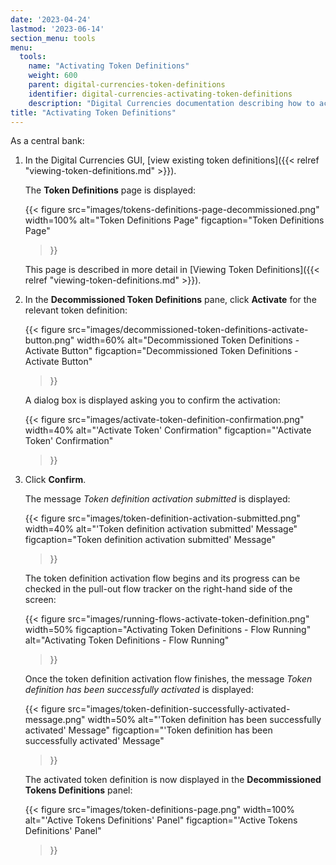 ```yaml
---
date: '2023-04-24'
lastmod: '2023-06-14'
section_menu: tools
menu:
  tools:
    name: "Activating Token Definitions"
    weight: 600
    parent: digital-currencies-token-definitions
    identifier: digital-currencies-activating-token-definitions
    description: "Digital Currencies documentation describing how to activate decommissioned token definitions via the GUI"
title: "Activating Token Definitions"
---
```


As a central bank:

1. In the Digital Currencies GUI, [view existing token definitions]({{< relref "viewing-token-definitions.md" >}}).

   The **Token Definitions** page is displayed:

   {{< 
      figure
	  src="images/tokens-definitions-page-decommissioned.png"
      width=100%
	  alt="Token Definitions Page"
	  figcaption="Token Definitions Page"
   >}}
   
   This page is described in more detail in [Viewing Token Definitions]({{< relref "viewing-token-definitions.md" >}}).

2. In the **Decommissioned Token Definitions** pane, click **Activate** for the relevant token definition:

   {{< 
      figure
	  src="images/decommissioned-token-definitions-activate-button.png"
      width=60%
	  alt="Decommissioned Token Definitions - Activate Button"
	  figcaption="Decommissioned Token Definitions - Activate Button"
   >}}
   
   A dialog box is displayed asking you to confirm the activation:
   
   {{< 
      figure
	  src="images/activate-token-definition-confirmation.png"
      width=40%
	  alt="'Activate Token' Confirmation"
	  figcaption="'Activate Token' Confirmation"
   >}}
   
3. Click **Confirm**.
   
   The message *Token definition activation submitted* is displayed:

   {{< 
      figure
	  src="images/token-definition-activation-submitted.png"
      width=40%
	  alt="'Token definition activation submitted' Message"
	  figcaption="Token definition activation submitted' Message"
   >}}

   The token definition activation flow begins and its progress can be checked in the pull-out flow tracker on the right-hand side of the screen:
    
   {{< 
      figure
	  src="images/running-flows-activate-token-definition.png"
      width=50%
	  figcaption="Activating Token Definitions - Flow Running"
	  alt="Activating Token Definitions - Flow Running"
   >}}  

   Once the token definition activation flow finishes, the message *Token definition has been successfully activated* is displayed:

   {{< 
      figure
	  src="images/token-definition-successfully-activated-message.png"
      width=50%
	  alt="'Token definition has been successfully activated' Message"
	  figcaption="'Token definition has been successfully activated' Message"
   >}}
   
   The activated token definition is now displayed in the **Decommissioned Tokens Definitions** panel:
   
   {{< 
      figure
	  src="images/token-definitions-page.png"
      width=100%
	  alt="'Active Tokens Definitions' Panel"
	  figcaption="'Active Tokens Definitions' Panel"
   >}}
   
   
   
   
   
   
   